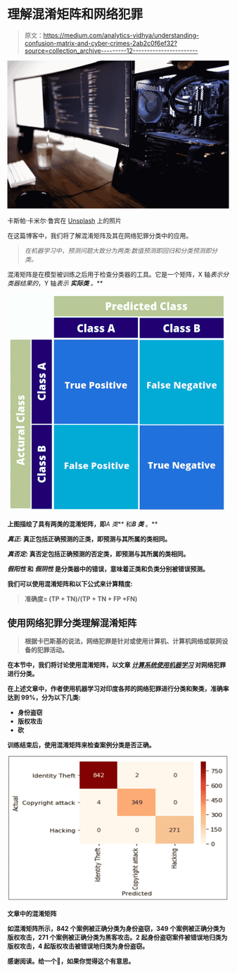 # 理解混淆矩阵和网络犯罪

> 原文：<https://medium.com/analytics-vidhya/understanding-confusion-matrix-and-cyber-crimes-2ab2c0f6ef32?source=collection_archive---------12----------------------->

![](img/ed950d024d05668ca0ef75b465227ab0.png)

卡斯帕·卡米尔·鲁宾在 [Unsplash](https://unsplash.com?utm_source=medium&utm_medium=referral) 上的照片

在这篇博客中，我们将了解混淆矩阵及其在网络犯罪分类中的应用。

> *在机器学习中，预测问题大致分为两类:数值预测即回归和分类预测即分类。*

混淆矩阵是在模型被训练之后用于检查分类器的工具。它是一个矩阵，X 轴*表示分类器结果的*，Y 轴*表示 ***实际类*** 。***

**![](img/3943f145cf740529819b688931eb0036.png)**

**上图描绘了具有两类的混淆矩阵，即***A 类*** 和***B 类*** 。**

*****真正:*** 真正包括正确预测的正类，即预测与其所属的类相同。**

*****真否定:*** 真否定包括正确预测的否定类，即预测与其所属的类相同。**

*****假阳性*** 和 ***假阴性*** 是分类器中的错误，意味着正类和负类分别被错误预测。**

**我们可以使用混淆矩阵和以下公式来计算精度:**

> **准确度= (TP + TN)/(TP + TN + FP +FN)**

## **使用网络犯罪分类理解混淆矩阵**

> **根据卡巴斯基的说法，网络犯罪是针对或使用计算机、计算机网络或联网设备的犯罪活动。**

**在本节中，我们将讨论使用混淆矩阵，以文章 [***计算系统使用机器学习***](https://www.mdpi.com/2071-1050/12/10/4087/htm) 对网络犯罪进行分类。**

**在上述文章中，作者使用机器学习对印度各邦的网络犯罪进行分类和聚类，准确率达到 99%，分为以下几类:**

*   **身份盗窃**
*   **版权攻击**
*   **砍**

**训练结束后，使用混淆矩阵来检查案例分类是否正确。**

**![](img/09e28b125edf823da01f07730cd49248.png)**

**文章中的混淆矩阵**

**如混淆矩阵所示，842 个案例被正确分类为身份盗窃，349 个案例被正确分类为版权攻击，271 个案例被正确分类为黑客攻击。2 起身份盗窃案件被错误地归类为版权攻击，4 起版权攻击被错误地归类为身份盗窃。**

**感谢阅读。给一个👏，如果你觉得这个有意思。**